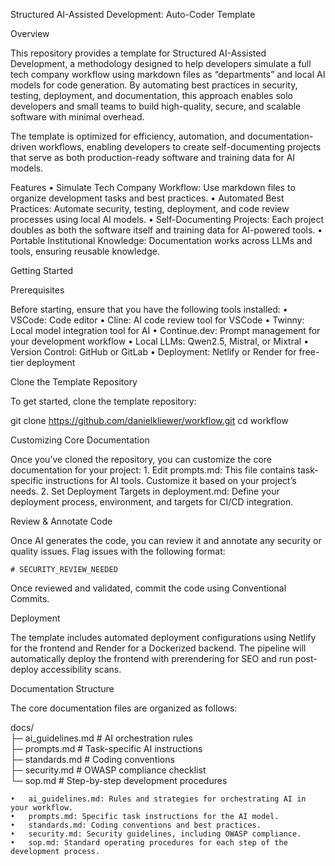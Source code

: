 Structured AI-Assisted Development: Auto-Coder Template

Overview

This repository provides a template for Structured AI-Assisted Development, a methodology designed to help developers simulate a full tech company workflow using markdown files as “departments” and local AI models for code generation. By automating best practices in security, testing, deployment, and documentation, this approach enables solo developers and small teams to build high-quality, secure, and scalable software with minimal overhead.

The template is optimized for efficiency, automation, and documentation-driven workflows, enabling developers to create self-documenting projects that serve as both production-ready software and training data for AI models.

Features
	•	Simulate Tech Company Workflow: Use markdown files to organize development tasks and best practices.
	•	Automated Best Practices: Automate security, testing, deployment, and code review processes using local AI models.
	•	Self-Documenting Projects: Each project doubles as both the software itself and training data for AI-powered tools.
	•	Portable Institutional Knowledge: Documentation works across LLMs and tools, ensuring reusable knowledge.

Getting Started

Prerequisites

Before starting, ensure that you have the following tools installed:
	•	VSCode: Code editor
	•	Cline: AI code review tool for VSCode
	•	Twinny: Local model integration tool for AI
	•	Continue.dev: Prompt management for your development workflow
	•	Local LLMs: Qwen2.5, Mistral, or Mixtral
	•	Version Control: GitHub or GitLab
	•	Deployment: Netlify or Render for free-tier deployment

Clone the Template Repository

To get started, clone the template repository:

git clone https://github.com/danielkliewer/workflow.git
cd workflow

Customizing Core Documentation

Once you’ve cloned the repository, you can customize the core documentation for your project:
	1.	Edit prompts.md: This file contains task-specific instructions for AI tools. Customize it based on your project’s needs.
	2.	Set Deployment Targets in deployment.md: Define your deployment process, environment, and targets for CI/CD integration.


Review & Annotate Code

Once AI generates the code, you can review it and annotate any security or quality issues. Flag issues with the following format:
```
# SECURITY_REVIEW_NEEDED
```
Once reviewed and validated, commit the code using Conventional Commits.

Deployment

The template includes automated deployment configurations using Netlify for the frontend and Render for a Dockerized backend. The pipeline will automatically deploy the frontend with prerendering for SEO and run post-deploy accessibility scans.

Documentation Structure

The core documentation files are organized as follows:

docs/  
├─ ai_guidelines.md   # AI orchestration rules  
├─ prompts.md         # Task-specific AI instructions  
├─ standards.md       # Coding conventions  
├─ security.md        # OWASP compliance checklist  
└─ sop.md             # Step-by-step development procedures  

	•	ai_guidelines.md: Rules and strategies for orchestrating AI in your workflow.
	•	prompts.md: Specific task instructions for the AI model.
	•	standards.md: Coding conventions and best practices.
	•	security.md: Security guidelines, including OWASP compliance.
	•	sop.md: Standard operating procedures for each step of the development process.

